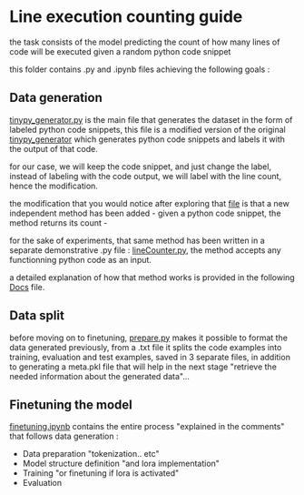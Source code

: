 # Line execution counting guide

the task consists of the model predicting the count of how many lines of code will be executed given a random python code snippet


this folder contains .py and .ipynb files achieving the following goals :

## Data generation

[tinypy_generator.py](./tinypy_generator.py) is the main file that generates the dataset in the form of labeled python code snippets, this file is a modified version of the original [tinypy_generator](https://github.com/MarwaNair/TinyPy-Generator) which generates python code snippets and labels it with the output of that code.

for our case, we will keep the code snippet, and just change the label, instead of labeling with the code output, we will label with the line count, hence the modification.

the modification that you would notice after exploring that [file](./tinypy_generator.py) is that a new independent method has been added - given a python code snippet, the method returns its count -

for the sake of experiments, that same method has been written in a separate demonstrative .py file : [lineCounter.py](./lineCounter.py), the method accepts any functionning python code as an input.

a detailed explanation of how that method works is provided in the following [Docs](https://docs.google.com/document/d/1Fz0KGN1wb-6rVqU0BdrTBSaodM-pksPXhfoAGQbU7Dk/edit?usp=sharing) file.

## Data split

before moving on to finetuning, [prepare.py](./prepare.py) makes it possible to format the data generated previously, from a .txt file it splits the code examples into training, evaluation and test examples, saved in 3 separate files, in addition to generating a meta.pkl file that will help in the next stage "retrieve the needed information about the generated data"...

## Finetuning the model

[finetuning.ipynb](./finetuning.ipynb) contains the entire process "explained in the comments" that follows data generation :
- Data preparation "tokenization.. etc"
- Model structure definition "and lora implementation"
- Training "or finetuning if lora is activated"
- Evaluation